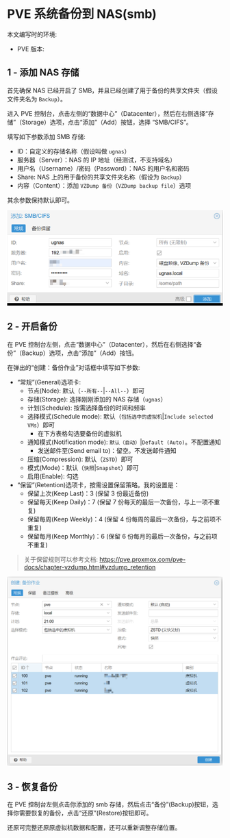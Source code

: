 # PVE 系统备份到 NAS(smb)

本文编写时的环境:

* PVE 版本:

## 1 - 添加 NAS 存储

首先确保 NAS 已经开启了 SMB，并且已经创建了用于备份的共享文件夹（假设文件夹名为 `Backup`）。

进入 PVE 控制台，点击左侧的“数据中心”（Datacenter），然后在右侧选择“存储”（Storage）选项，点击“添加”（Add）按钮，选择 “SMB/CIFS”。

填写如下参数添加 SMB 存储:

* ID：自定义的存储名称（假设叫做 `ugnas`）
* 服务器（Server）：NAS 的 IP 地址（经测试，不支持域名）
* 用户名（Username）/密码（Password）：NAS 的用户名和密码
* Share: NAS 上的用于备份的共享文件夹名称（假设为 `Backup`）
* 内容（Content）：添加 `VZDump 备份`（`VZDump backup file`）选项

其余参数保持默认即可。

![添加存储](./.assets/pve-添加nas存储.png)

## 2 - 开启备份

在 PVE 控制台左侧，点击“数据中心”（Datacenter），然后在右侧选择“备份”（Backup）选项，点击“添加”（Add）按钮。

在弹出的“创建：备份作业”对话框中填写如下参数:

* “常规”(General)选项卡:
  * 节点(Node): 默认（`--所有--`|`--All--`）即可
  * 存储(Storage): 选择刚刚添加的 NAS 存储（`ugnas`）
  * 计划(Schedule): 按需选择备份的时间和频率
  * 选择模式(Schedule mode): 默认（`包括选中的虚拟机`|`Include selected VMs`）即可
    * 在下方表格勾选要备份的虚拟机
  * 通知模式(Notification mode): `默认（自动）`|`Default (Auto)`。不配置通知
    * 发送邮件至(Send email to)：留空。不发送邮件通知
  * 压缩(Compression): 默认（`ZSTD`）即可
  * 模式(Mode)：默认（`快照`|`Snapshot`）即可
  * 启用(Enable): 勾选
* “保留”(Retention)选项卡，按需设置保留策略。我的设置是：
  * 保留上次(Keep Last)：3 (保留 3 份最近备份)
  * 保留每天(Keep Daily)：7 (保留 7 份每天的最后一次备份，与上一项不重复)
  * 保留每周(Keep Weekly)：4 (保留 4 份每周的最后一次备份，与之前项不重复)
  * 保留每月(Keep Monthly)：6 (保留 6 份每月的最后一次备份，与之前项不重复)

> 关于保留规则可以参考文档: <https://pve.proxmox.com/pve-docs/chapter-vzdump.html#vzdump_retention>

![创建备份作业](./.assets/pve-创建备份作业.png)

## 3 - 恢复备份

在 PVE 控制台左侧点击你添加的 smb 存储，然后点击“备份”(Backup)按钮，选择你需要恢复的备份，点击“还原”(Restore)按钮即可。

还原可完整还原原虚拟机数据和配置，还可以重新调整存储位置。
